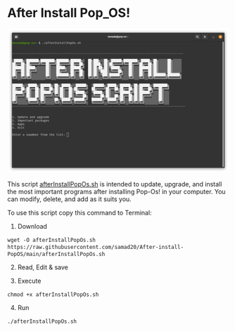 # After Install Pop_OS!

![Screenshot(1) ](https://github.com/samad20/After-install-PopOS/raw/main/screenshots/Screenshot(1).png)

This script [afterInstallPopOs.sh](https://github.com/samad20/After_Install_Pop_OS/blob/main/afterInstallPopOs.sh) is intended to update, upgrade, and install the most important programs after installing Pop-Os! in your computer. You can modify, delete, and add as it suits you. 

To use this script copy this command to Terminal:

 1. Download
```
wget -O afterInstallPopOs.sh https://raw.githubusercontent.com/samad20/After-install-PopOS/main/afterInstallPopOs.sh
```
 2. Read, Edit & save
 
 
 3. Execute
```
chmod +x afterInstallPopOs.sh
```
 4. Run
```
./afterInstallPopOs.sh
